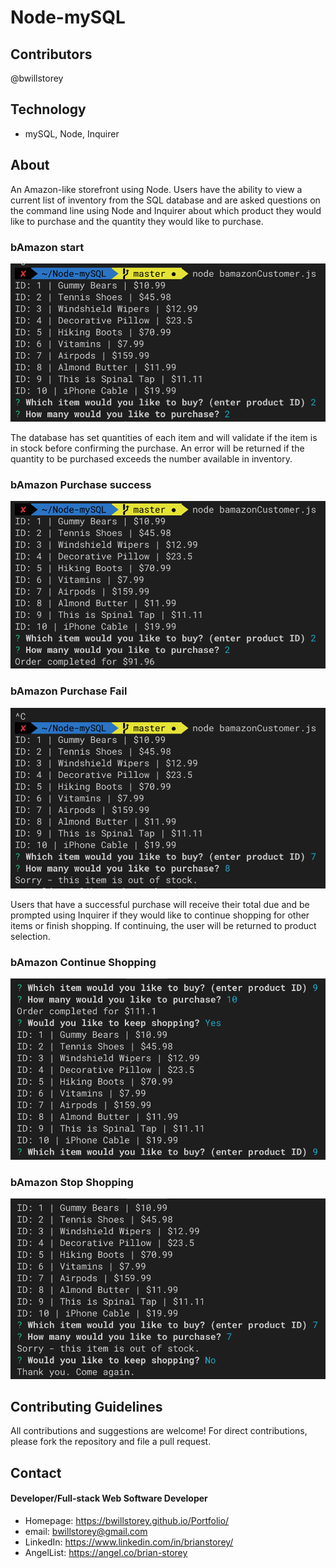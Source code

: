 # Node-mySQL

## Contributors
@bwillstorey

## Technology
- mySQL, Node, Inquirer

## About
An Amazon-like storefront using Node. Users have the ability to view a current list of inventory from the SQL database and are asked questions on the command line using Node and Inquirer about which product they would like to purchase and the quantity they would like to purchase. 


### bAmazon start  
![Start](./images/bAmazon-start.png)  


The database has set quantities of each item and will validate if the item is in stock before confirming the purchase. An error will be returned if the quantity to be purchased exceeds the number available in inventory. 


### bAmazon Purchase success  
![Success](./images/bAmazon-success.png)

### bAmazon Purchase Fail  
![Fail](./images/bAmazon-fail.png)


Users that have a successful purchase will receive their total due and be prompted using Inquirer if they would like to continue shopping for other items or finish shopping. If continuing, the user will be returned to product selection.


### bAmazon Continue Shopping  
![Continue](./images/bAmazon-keep-shopping.png)

### bAmazon Stop Shopping  
![Stop](./images/bAmazon-stop-shopping.png)


## Contributing Guidelines
All contributions and suggestions are welcome! For direct contributions, please fork the repository and file a pull request.

## Contact
#### Developer/Full-stack Web Software Developer
- Homepage: https://bwillstorey.github.io/Portfolio/
- email: bwillstorey@gmail.com
- LinkedIn: https://www.linkedin.com/in/brianstorey/
- AngelList: https://angel.co/brian-storey
